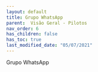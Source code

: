 ```yaml
---
layout: default
title: Grupo WhatsApp
parent:  Visão Geral - Pilotos
nav_order: 6
has_children: false
has_toc: true
last_modified_date: "05/07/2021"
---
```


Grupo WhatsApp